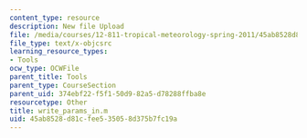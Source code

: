 ```yaml
---
content_type: resource
description: New file Upload
file: /media/courses/12-811-tropical-meteorology-spring-2011/45ab8528d81cfee535058d375b7fc19a_write_params_in.m
file_type: text/x-objcsrc
learning_resource_types:
- Tools
ocw_type: OCWFile
parent_title: Tools
parent_type: CourseSection
parent_uid: 374ebf22-f5f1-50d9-82a5-d78288ffba8e
resourcetype: Other
title: write_params_in.m
uid: 45ab8528-d81c-fee5-3505-8d375b7fc19a
---
```

